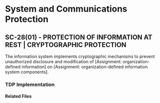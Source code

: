# System and Communications Protection
## SC-28(01) - PROTECTION OF INFORMATION AT REST | CRYPTOGRAPHIC PROTECTION

The information system implements cryptographic mechanisms to prevent unauthorized disclosure and modification of [Assignment: organization-defined information] on [Assignment: organization-defined information system components].  

### TDP Implementation

	
	
#### Related Files


